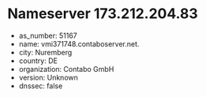 # Nameserver 173.212.204.83

* as_number: 51167
* name: vmi371748.contaboserver.net.
* city: Nuremberg
* country: DE
* organization: Contabo GmbH
* version: Unknown
* dnssec: false
